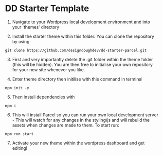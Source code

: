 # DD Starter Template 

1. Navigate to your Wordpress local development environment and into your 'themes' directory 

2. Install the starter theme within this folder. You can clone the repository by using:



```git clone https://github.com/designdoughdev/dd-starter-parcel.git```

3. First and very importantly delete the .git folder within the theme folder (this will be hidden). You are then free to initialise your own repository for your new site whenever you like.



4. Enter theme directory then initilise with this command in terminal


```npm init -y```



5. Then install dependencies with


```npm i```



6. This will install Parcel so you can run your own local development server - This will watch for any changes in the styling/js  and will rebuild the assets when changes are made to them. To start run:


```npm run start```




7. Activate your new theme within the wordpress dashboard and get editing!